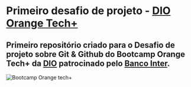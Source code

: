 # Primeiro desafio de projeto - [DIO Orange Tech+](https://www.dio.me/bootcamp/orange-tech?ref=CG)
## Primeiro repositório criado para o Desafio de projeto sobre Git & Github do Bootcamp Orange Tech+ da [DIO](https://www.dio.me/) patrocinado pelo [Banco Inter](https://www.bancointer.com.br/).
![Bootcamp Orange tech+](https://hermes.digitalinnovation.one/tracks/59417914-c4ce-4bf8-b802-f1c1985a07fa.png)
